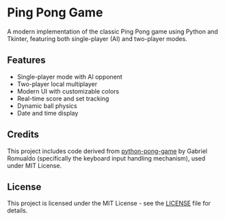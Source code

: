 # Ping Pong Game

A modern implementation of the classic Ping Pong game using Python and Tkinter, featuring both single-player (AI) and two-player modes.

## Features
- Single-player mode with AI opponent
- Two-player local multiplayer
- Modern UI with customizable colors
- Real-time score and set tracking
- Dynamic ball physics
- Date and time display

## Credits
This project includes code derived from [python-pong-game](https://github.com/gaberomualdo/python-pong-game) by Gabriel Romualdo (specifically the keyboard input handling mechanism), used under MIT License.

## License
This project is licensed under the MIT License - see the [LICENSE](LICENSE) file for details.
